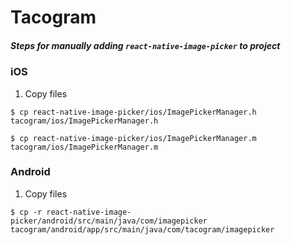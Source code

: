 # Tacogram


##### Steps for manually adding `react-native-image-picker` to project
### iOS
1. Copy files
```
$ cp react-native-image-picker/ios/ImagePickerManager.h tacogram/ios/ImagePickerManager.h

$ cp react-native-image-picker/ios/ImagePickerManager.m tacogram/ios/ImagePickerManager.m 
```

### Android
1. Copy files
```
$ cp -r react-native-image-picker/android/src/main/java/com/imagepicker tacogram/android/app/src/main/java/com/tacogram/imagepicker
```